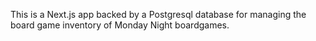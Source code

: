 This is a Next.js app backed by a Postgresql database for managing the board game inventory of Monday Night boardgames.
